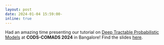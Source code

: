 ```yaml
---
layout: post
date: 2024-01-04 15:59:00-
inline: true
---
```


Had an amazing time presenting our tutorial on [Deep Tractable Probabilistic Models](https://dl.acm.org/doi/10.1145/3632410.3633295) at **CODS-COMADS 2024** in Bangalore! Find the slides [here]({{site.baseurl}}/assets/pdf/cods-dtpm.pdf).

